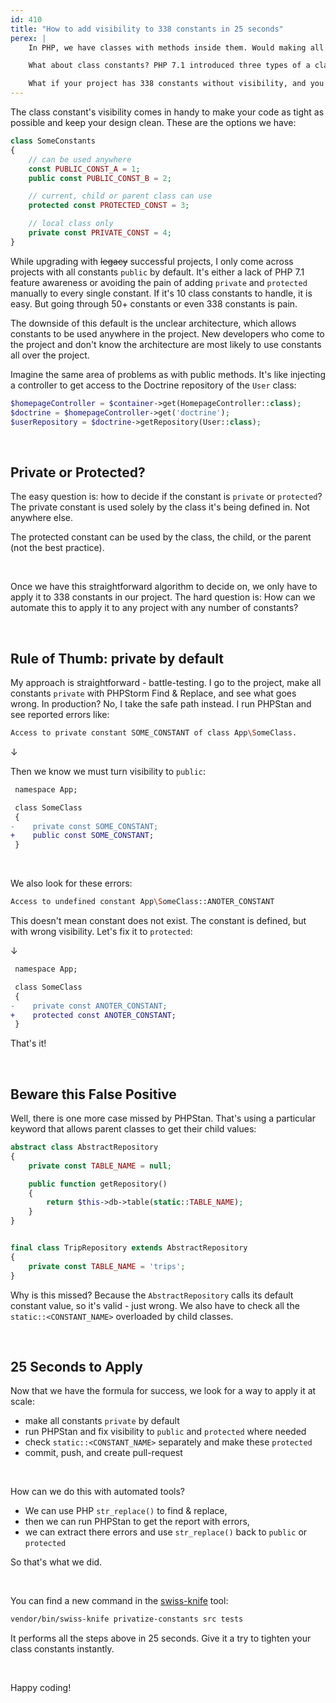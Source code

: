 ```yaml
---
id: 410
title: "How to add visibility to 338 constants in 25 seconds"
perex: |
    In PHP, we have classes with methods inside them. Would making all your methods `public` be a good idea? No, because some of them should be used only by the class they're in and not anywhere else.

    What about class constants? PHP 7.1 introduced three types of a class constant visibility: `public`, `protected`, and `private`. We want some constants, such as the client hostname, to be used only in the class, but others, like parameter names, to be used anywhere.

    What if your project has 338 constants without visibility, and you don't want to do them one by one?
---
```


The class constant's visibility comes in handy to make your code as tight as possible and keep your design clean. These are the options we have:

```php
class SomeConstants
{
    // can be used anywhere
    const PUBLIC_CONST_A = 1;
    public const PUBLIC_CONST_B = 2;

    // current, child or parent class can use
    protected const PROTECTED_CONST = 3;

    // local class only
    private const PRIVATE_CONST = 4;
}
```

While upgrading with ~~legacy~~ successful projects, I only come across projects with all constants `public` by default. It's either a lack of PHP 7.1 feature awareness or avoiding the pain of adding `private` and `protected` manually to every single constant. If it's 10 class constants to handle, it is easy. But going through 50+ constants or even 338 constants is pain.

The downside of this default is the unclear architecture, which allows constants to be used anywhere in the project. New developers who come to the project and don't know the architecture are most likely to use constants all over the project.

Imagine the same area of problems as with public methods. It's like injecting a controller to get access to the Doctrine repository of the `User` class:

```php
$homepageController = $container->get(HomepageController::class);
$doctrine = $homepageController->get('doctrine');
$userRepository = $doctrine->getRepository(User::class);
```

<br>

## Private or Protected?

The easy question is: how to decide if the constant is `private` or `protected`? The private constant is used solely by the class it's being defined in. Not anywhere else.

The protected constant can be used by the class, the child, or the parent (not the best practice).

<br>

Once we have this straightforward algorithm to decide on, we only have to apply it to 338 constants in our project. The hard question is: How can we automate this to apply it to any project with any number of constants?

<br>

## Rule of Thumb: private by default

My approach is straightforward - battle-testing. I go to the project, make all constants `private` with PHPStorm Find & Replace, and see what goes wrong. In production? No, I take the safe path instead. I run PHPStan and see reported errors like:

```bash
Access to private constant SOME_CONSTANT of class App\SomeClass.
```

↓

Then we know we must turn visibility to `public`:

```diff
 namespace App;

 class SomeClass
 {
-    private const SOME_CONSTANT;
+    public const SOME_CONSTANT;
 }
```

<br>

We also look for these errors:

```bash
Access to undefined constant App\SomeClass::ANOTER_CONSTANT
```

This doesn't mean constant does not exist. The constant is defined, but with wrong visibility. Let's fix it to `protected`:

↓

```diff
 namespace App;

 class SomeClass
 {
-    private const ANOTER_CONSTANT;
+    protected const ANOTER_CONSTANT;
 }
```

That's it!

<br>

## Beware this False Positive

Well, there is one more case missed by PHPStan. That's using a particular keyword that allows parent classes to get their child values:

```php
abstract class AbstractRepository
{
    private const TABLE_NAME = null;

    public function getRepository()
    {
        return $this->db->table(static::TABLE_NAME);
    }
}


final class TripRepository extends AbstractRepository
{
    private const TABLE_NAME = 'trips';
}
```

Why is this missed? Because the `AbstractRepository` calls its default constant value, so it's valid - just wrong. We also have to check all the `static::<CONSTANT_NAME>` overloaded by child classes.

<br>

## 25 Seconds to Apply

Now that we have the formula for success, we look for a way to apply it at scale:

* make all constants `private` by default
* run PHPStan and fix visibility to `public` and `protected` where needed
* check `static::<CONSTANT_NAME>` separately and make these `protected`
* commit, push, and create pull-request

<br>

How can we do this with automated tools?

* We can use PHP `str_replace()` to find & replace,
* then we can run PHPStan to get the report with errors,
* we can extract there errors and use `str_replace()` back to `public` or `protected`

So that's what we did.

<br>

You can find a new command in the [swiss-knife](https://github.com/rectorphp/swiss-knife) tool:

```bash
vendor/bin/swiss-knife privatize-constants src tests
```

It performs all the steps above in 25 seconds. Give it a try to tighten your class constants instantly.

<br>

Happy coding!
